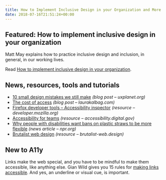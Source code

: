 ```yaml
---
title: How to Implement Inclusive Design in your Organization and More
date: 2018-07-16T21:51:24+00:00
---
```


## Featured: How to implement inclusive design in your organization

Matt May explains how to practice inclusive design and inclusion, in general, in our working lives.

Read [How to implement inclusive design in your organization](https://theblog.adobe.com/how-to-implement-inclusive-design-in-your-organization/).

## News, resources, tools and tutorials

* [10 small design mistakes we still make](https://uxplanet.org/10-small-design-mistakes-we-still-make-1cd5f60bc708) _(blog post – uxplanet.org)_
* [The cost of access](https://laurakalbag.com/the-cost-of-access/) _(blog post – laurakalbag.com)_
* [Firefox developer tools – Accessibility inspector](https://developer.mozilla.org/en-US/docs/Tools/Accessibility_inspector) _(resource – developer.mozilla.org)_
* [Accessibility for teams](https://accessibility.digital.gov/) _(resource – accessibility.digital.gov)_
* [Why people with disabilities want bans on plastic straws to be more flexible](https://www.npr.org/sections/thesalt/2018/07/11/627773979/why-people-with-disabilities-want-bans-on-plastic-straws-to-be-more-flexible) _(news article – npr.org)_
* [Brutalist web design](https://brutalist-web.design/) _(resource – brutalist-web.design)_

## New to A11y

Links make the web special, and you have to be mindful to make them accessible, like anything else. Gian Wild gives you 15 rules for [making links accessible](https://www.sitepoint.com/15-rules-making-accessible-links/). And yes, an underline or visual cue, is important.